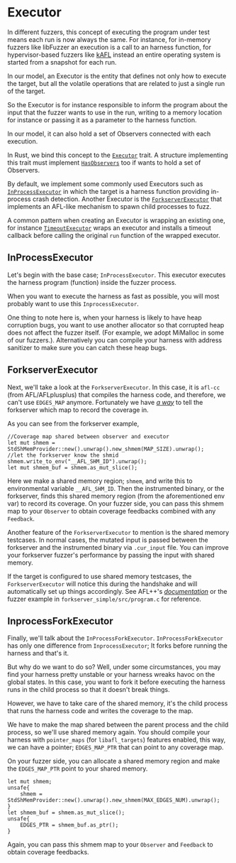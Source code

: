 # Executor

In different fuzzers, this concept of executing the program under test means each run is now always the same.
For instance, for in-memory fuzzers like libFuzzer an execution is a call to an harness function, for hypervisor-based fuzzers like [kAFL](https://github.com/IntelLabs/kAFL) instead an entire operating system is started from a snapshot for each run.

In our model, an Executor is the entity that defines not only how to execute the target, but all the volatile operations that are related to just a single run of the target.

So the Executor is for instance responsible to inform the program about the input that the fuzzer wants to use in the run, writing to a memory location for instance or passing it as a parameter to the harness function.

In our model, it can also hold a set of Observers connected with each execution.

In Rust, we bind this concept to the [`Executor`](https://docs.rs/libafl/0/libafl/executors/trait.Executor.html) trait. A structure implementing this trait must implement [`HasObservers`](https://docs.rs/libafl/0/libafl/executors/trait.HasObservers.html) too if wants to hold a set of Observers.

By default, we implement some commonly used Executors such as [`InProcessExecutor`](https://docs.rs/libafl/0/libafl/executors/inprocess/struct.InProcessExecutor.html) in which the target is a harness function providing in-process crash detection. Another Executor is the [`ForkserverExecutor`](https://docs.rs/libafl/0/libafl/executors/forkserver/struct.ForkserverExecutor.html) that implements an AFL-like mechanism to spawn child processes to fuzz.

A common pattern when creating an Executor is wrapping an existing one, for instance [`TimeoutExecutor`](https://docs.rs/libafl/0.6.1/libafl/executors/timeout/struct.TimeoutExecutor.html) wraps an executor and installs a timeout callback before calling the original `run` function of the wrapped executor.

## InProcessExecutor
Let's begin with the base case; `InProcessExecutor`.
This executor executes the harness program (function) inside the fuzzer process.

When you want to execute the harness as fast as possible, you will most probably want to use this `InprocessExecutor`.

 One thing to note here is, when your harness is likely to have heap corruption bugs, you want to use another allocator so that corrupted heap does not affect the fuzzer itself. (For example, we adopt MiMalloc in some of our fuzzers.). Alternatively you can compile your harness with address sanitizer to make sure you can catch these heap bugs.

## ForkserverExecutor
Next, we'll take a look at the `ForkserverExecutor`. In this case, it is `afl-cc` (from AFL/AFLplusplus) that compiles the harness code, and therefore, we can't use `EDGES_MAP` anymore. Fortunately we have [_a way_](https://github.com/AFLplusplus/AFLplusplus/blob/2e15661f184c77ac1fbb6f868c894e946cbb7f17/instrumentation/afl-compiler-rt.o.c#L270) to tell the forkserver which map to record the coverage in.

As you can see from the forkserver example,

```rust,ignore
//Coverage map shared between observer and executor
let mut shmem = StdShMemProvider::new().unwrap().new_shmem(MAP_SIZE).unwrap();
//let the forkserver know the shmid
shmem.write_to_env("__AFL_SHM_ID").unwrap();
let mut shmem_buf = shmem.as_mut_slice();
```

Here we make a shared memory region; `shmem`, and write this to environmental variable `__AFL_SHM_ID`. Then the instrumented binary, or the forkserver, finds this shared memory region (from the aforementioned env var) to record its coverage. On your fuzzer side, you can pass this shmem map to your `Observer` to obtain coverage feedbacks combined with any `Feedback`.

Another feature of the `ForkserverExecutor` to mention is the shared memory testcases. In normal cases, the mutated input is passed between the forkserver and the instrumented binary via `.cur_input` file. You can improve your forkserver fuzzer's performance by passing the input with shared memory.  

If the target is configured to use shared memory testcases, the `ForkserverExecutor` will notice this during the handshake and will automatically set up things accordingly.
See AFL++'s [_documentation_](https://github.com/AFLplusplus/AFLplusplus/blob/stable/instrumentation/README.persistent_mode.md#5-shared-memory-fuzzing) or the fuzzer example in `forkserver_simple/src/program.c` for reference.

## InprocessForkExecutor

Finally, we'll talk about the `InProcessForkExecutor`.
`InProcessForkExecutor` has only one difference from `InprocessExecutor`; It forks before running the harness and that's it.

But why do we want to do so? Well, under some circumstances, you may find your harness pretty unstable or your harness wreaks havoc on the global states. In this case, you want to fork it before executing the harness runs in the child process so that it doesn't break things.

However, we have to take care of the shared memory, it's the child process that runs the harness code and writes the coverage to the map.

We have to make the map shared between the parent process and the child process, so we'll use shared memory again. You should compile your harness with `pointer_maps` (for `libafl_targets`) features enabled, this way, we can have a pointer; `EDGES_MAP_PTR` that can point to any coverage map.

On your fuzzer side, you can allocate a shared memory region and make the `EDGES_MAP_PTR` point to your shared memory.

```rust,ignore
let mut shmem;
unsafe{
    shmem = StdShMemProvider::new().unwrap().new_shmem(MAX_EDGES_NUM).unwrap();
}
let shmem_buf = shmem.as_mut_slice();
unsafe{
    EDGES_PTR = shmem_buf.as_ptr();
}
```

Again, you can pass this shmem map to your `Observer` and `Feedback` to obtain coverage feedbacks.

